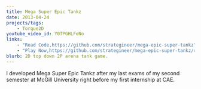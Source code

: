 ```yaml
---
title: Mega Super Epic Tankz
date: 2013-04-24
projects/tags:
    - Torque2D
youtube_video_id: Y0TPGHLFeNo
links:
    - "Read Code,https://github.com/strategineer/mega-epic-super-tankz"
    - "Play Now,https://github.com/strategineer/mega-epic-super-tankz/releases"
blurb: 2D top down 2P arena tank game.
---
```

I developed Mega Super Epic Tankz after my last exams of my second semester at McGill University right before my first internship at CAE.
